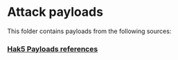 # Attack payloads

This folder contains payloads from the following sources:

### <a href="https://shop.hak5.org/blogs/payloads">Hak5 Payloads references</a>